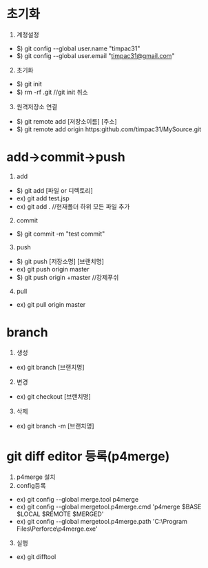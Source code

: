 # 초기화
1. 계정설정
+ $) git config --global user.name "timpac31"
+ $) git config --global user.email "timpac31@gmail.com"

2. 초기화
+ $) git init
+ $) rm -rf .git   //git init 취소

3. 원격저장소 연결
+ $) git remote add [저장소이름] [주소]
+ $) git remote add origin https:github.com/timpac31/MySource.git

# add->commit->push
1. add
+ $) git add [파일 or 디렉토리]
+ ex) git add test.jsp	
+ ex) git add .  			//현재폴더 하위 모든 파일 추가

2. commit
+ $) git commit -m "test commit"

3. push
+ $) git push [저장소명] [브랜치명]
+ ex) git push origin master  
+ $) git push origin +master   //강제푸쉬	      

4. pull
+ ex) git pull origin master

# branch
1. 생성
+ ex) git branch [브랜치명]
2. 변경
+ ex) git checkout [브랜치명]
3. 삭제
+ ex) git branch -m [브랜치명]

# git diff editor 등록(p4merge)
1. p4merge 설치
2. config등록
+ ex) git config --global merge.tool p4merge
+ ex) git config --global mergetool.p4merge.cmd 'p4merge $BASE $LOCAL $REMOTE $MERGED'
+ ex) git config --global mergetool.p4merge.path 'C:\Program Files\Perforce\p4merge.exe'
3. 실행
+ ex) git difftool
